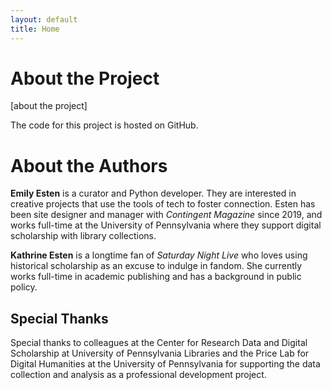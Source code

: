 ```yaml
---
layout: default
title: Home
---
```


# About the Project

[about the project]

The code for this project is hosted on GitHub.


# About the Authors

**Emily Esten** is a curator and Python developer. They are interested in creative projects that use the tools of tech to foster connection. Esten has been site designer and manager with *Contingent Magazine* since 2019, and works full-time at the University of Pennsylvania where they support digital scholarship with library collections.

**Kathrine Esten** is a longtime fan of *Saturday Night Live* who loves using historical scholarship as an excuse to indulge in fandom. She currently works full-time in academic publishing and has a background in public policy.

## Special Thanks
Special thanks to colleagues at the Center for Research Data and Digital Scholarship at University of Pennsylvania Libraries and the Price Lab for Digital Humanities at the University of Pennsylvania for supporting the data collection and analysis as a professional development project.  
